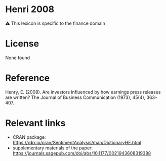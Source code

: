 # Henri 2008

⚠️ This lexicon is specific to the finance domain

# License
None found

# Reference
Henry, E. (2008). Are investors influenced by how earnings press releases are written? The Journal of Business Communication (1973), 45(4), 363–407.


# Relevant links
+ CRAN package: https://rdrr.io/cran/SentimentAnalysis/man/DictionaryHE.html
+ supplementary materials of the paper: https://journals.sagepub.com/doi/abs/10.1177/0021943608319388



